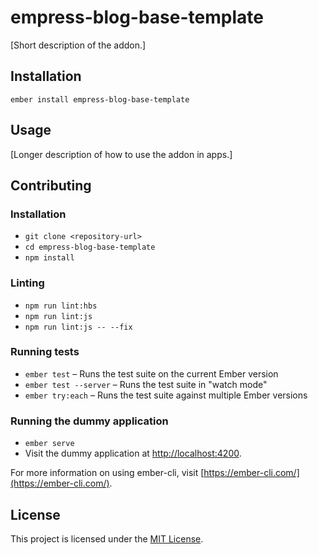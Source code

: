 empress-blog-base-template
==============================================================================

[Short description of the addon.]

Installation
------------------------------------------------------------------------------

```
ember install empress-blog-base-template
```


Usage
------------------------------------------------------------------------------

[Longer description of how to use the addon in apps.]


Contributing
------------------------------------------------------------------------------

### Installation

* `git clone <repository-url>`
* `cd empress-blog-base-template`
* `npm install`

### Linting

* `npm run lint:hbs`
* `npm run lint:js`
* `npm run lint:js -- --fix`

### Running tests

* `ember test` – Runs the test suite on the current Ember version
* `ember test --server` – Runs the test suite in "watch mode"
* `ember try:each` – Runs the test suite against multiple Ember versions

### Running the dummy application

* `ember serve`
* Visit the dummy application at [http://localhost:4200](http://localhost:4200).

For more information on using ember-cli, visit [https://ember-cli.com/](https://ember-cli.com/).

License
------------------------------------------------------------------------------

This project is licensed under the [MIT License](LICENSE.md).
